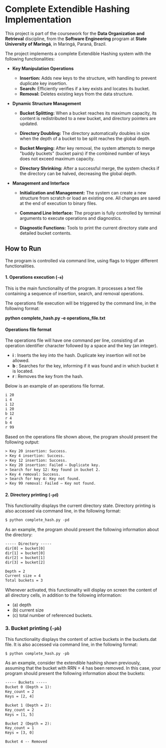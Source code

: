 # Complete Extendible Hashing Implementation

This project is part of the coursework for the **Data Organization and Retrieval** discipline, from the **Software Engineering** program at **State University of Maringá**, in Maringá, Paraná, Brazil.

The project implements a complete Extendible Hashing system with the following functionalities:

* **Key Manipulation Operations**
    * **Insertion:** Adds new keys to the structure, with handling to prevent duplicate key insertion.
    * **Search:** Efficiently verifies if a key exists and locates its bucket.
    * **Removal:** Deletes existing keys from the data structure.

* **Dynamic Structure Management**
    * **Bucket Splitting:** When a bucket reaches its maximum capacity, its content is redistributed to a new bucket, and directory pointers are updated.

    * **Directory Doubling:** The directory automatically doubles in size when the depth of a bucket to be split reaches the global depth.

    * **Bucket Merging:** After key removal, the system attempts to merge "buddy buckets" (bucket pairs) if the combined number of keys does not exceed maximum capacity.

    * **Directory Shrinking:** After a successful merge, the system checks if the directory can be halved, decreasing the global depth.

* **Management and Interface**
    * **Initialization and Management:** The system can create a new structure from scratch or load an existing one. All changes are saved at the end of execution to binary files.

    * **Command Line Interface:** The program is fully controlled by terminal arguments to execute operations and diagnostics.

    * **Diagnostic Functions:** Tools to print the current directory state and detailed bucket contents.

## How to Run

The program is controlled via command line, using flags to trigger different functionalities.

#### 1. Operations execution (`-e`)
This is the main functionality of the program. It processes a text file containing a sequence of insertion, search, and removal operations.

The operations file execution will be triggered by the command line, in the following format:

**python complete_hash.py -e operations_file.txt**

#### Operations file format    
The operations file will have one command per line, consisting of an operation identifier character followed by a space and the key (an integer).
- **i <key>**: Inserts the key into the hash. Duplicate key insertion will not be allowed.
- **b <key>**: Searches for the key, informing if it was found and in which bucket it is located.
- **r <key>**: Removes the key from the hash.

Below is an example of an operations file format.
```txt
i 20
i 4
i 12
i 20
b 12
r 4
b 4
r 99
```

Based on the operations file shown above, the program should present the following output:

```txt 
> Key 20 insertion: Success. 
> Key 4 insertion: Success.
> Key 12 insertion: Success. 
> Key 20 insertion: Failed – Duplicate key.
> Search for key 12: Key found in bucket 2.
> Key 4 removal: Success.
> Search for key 4: Key not found.
> Key 99 removal: Failed – Key not found.
```

#### 2. Directory printing (`-pd`)
This functionality displays the current directory state. Directory printing is also accessed via command line, in the following format:

```txt
$ python complete_hash.py -pd
```

As an example, the program should present the following information about the directory:
```txt
----- Directory -----
dir[0] = bucket[0]
dir[1] = bucket[0]
dir[2] = bucket[1]
dir[3] = bucket[2]

Depth = 2
Current size = 4
Total buckets = 3
```

Whenever activated, this functionality will display on screen the content of all directory cells, in addition to the following information: 
- (a) depth
- (b) current size
- (c) total number of referenced buckets.

### 3. Bucket printing (`-pb`)
This functionality displays the content of active buckets in the buckets.dat file. It is also accessed via command line, in the following format:

```txt
$ python complete_hash.py -pb
```

As an example, consider the extendible hashing shown previously, assuming that the bucket with RRN = 4 has been removed. In this case, your program should present the following information about the buckets:

```txt
----- Buckets -----
Bucket 0 (Depth = 1):
Key_count = 2
Keys = [2, 4]

Bucket 1 (Depth = 2):
Key_count = 2
Keys = [1, 5]

Bucket 2 (Depth = 2):
Key_count = 1
Keys = [3, 0]

Bucket 4 -- Removed
```